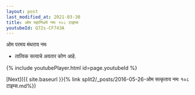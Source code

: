 ```yaml
---
layout: post
last_modified_at: 2021-03-30
title: ओम महानिधये नमः १०८ टाइम्स
youtubeId: Q72s-CF743A
---
```

 
 
 ओम परमय मंथराय नमः  
 
 -  तात्विक सत्याचे अवतार कोण आहे. 
 
  
 
  
 
 
 
 
 
 


{% include youtubePlayer.html id=page.youtubeId %}
 
[Next]({{ site.baseurl }}{% link  split2/_posts/2016-05-26-ओम सत्कृताय नमः १०८ टाइम्स.md%})
 
